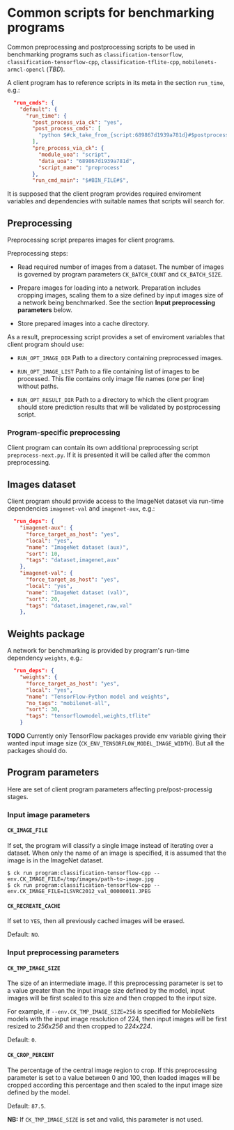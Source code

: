 # Common scripts for benchmarking programs

Common preprocessing and postprocessing scripts to be used in benchmarking programs such as `classification-tensorflow`, `classification-tensorflow-cpp`, `classification-tflite-cpp`, `mobilenets-armcl-opencl` (*TBD*).

A client program has to reference scripts in its meta in the section `run_time`, e.g.:

```json
  "run_cmds": {
    "default": {
      "run_time": {
        "post_process_via_ck": "yes",
        "post_process_cmds": [
          "python $#ck_take_from_{script:689867d1939a781d}#$postprocess.py"
        ],
        "pre_process_via_ck": {
          "module_uoa": "script",
          "data_uoa": "689867d1939a781d",
          "script_name": "preprocess"
        },
        "run_cmd_main": "$#BIN_FILE#$",
```

It is supposed that the client program provides required enviroment variables and dependencies with suitable names that scripts will search for.


## Preprocessing

Preprocessing script prepares images for client programs.

Preprocessing steps:

- Read required number of images from a dataset. The number of images is governed by program parameters `CK_BATCH_COUNT` and `CK_BATCH_SIZE`.
  
- Prepare images for loading into a network. Preparation includes cropping images, scaling them to a size defined by input images size of a network being benchmarked. See the section **Input preprocessing parameters** below.

- Store prepared images into a cache directory.

As a result, preprocessing script provides a set of enviroment variables that client program should use:

- `RUN_OPT_IMAGE_DIR`
Path to a directory containing preprocessed images.
  
- `RUN_OPT_IMAGE_LIST`
Path to a file containing list of images to be processed.
This file contains only image file names (one per line) without paths.

- `RUN_OPT_RESULT_DIR`
Path to a directory to which the client program should store prediction results that will be validated by postprocessing script.

### Program-specific preprocessing

Client program can contain its own additional preprocessing script  `preprocess-next.py`. If it is presented it will be called after the common preprocessing.

## Images dataset

Client program should provide access to the ImageNet dataset via run-time dependencies `imagenet-val` and `imagenet-aux`, e.g.:

```json
  "run_deps": {
    "imagenet-aux": {
      "force_target_as_host": "yes",
      "local": "yes",
      "name": "ImageNet dataset (aux)",
      "sort": 10,
      "tags": "dataset,imagenet,aux"
    },
    "imagenet-val": {
      "force_target_as_host": "yes",
      "local": "yes",
      "name": "ImageNet dataset (val)",
      "sort": 20,
      "tags": "dataset,imagenet,raw,val"
    },
```

## Weights package

A network for benchmarking is provided by program's run-time dependency `weights`, e.g.:

```json
  "run_deps": {
    "weights": {
      "force_target_as_host": "yes",
      "local": "yes",
      "name": "TensorFlow-Python model and weights",
      "no_tags": "mobilenet-all",
      "sort": 30,
      "tags": "tensorflowmodel,weights,tflite"
    }
```

**TODO** Currently only TensorFlow packages provide env variable giving their wanted input image size (`CK_ENV_TENSORFLOW_MODEL_IMAGE_WIDTH`). But all the packages should do.

## Program parameters

Here are set of client program parameters affecting pre/post-processig stages.

### Input image parameters

#### `CK_IMAGE_FILE`

If set, the program will classify a single image instead of iterating over a
dataset. When only the name of an image is specified, it is assumed that the
image is in the ImageNet dataset.

```
$ ck run program:classification-tensorflow-cpp --env.CK_IMAGE_FILE=/tmp/images/path-to-image.jpg
$ ck run program:classification-tensorflow-cpp --env.CK_IMAGE_FILE=ILSVRC2012_val_00000011.JPEG
```

#### `CK_RECREATE_CACHE`
If set to `YES`, then all previously cached images will be erased.

Default: `NO`.

### Input preprocessing parameters

#### `CK_TMP_IMAGE_SIZE`

The size of an intermediate image. If this preprocessing parameter is set to a
value greater than the input image size defined by the model, input images
will be first scaled to this size and then cropped to the input size.

For example, if `--env.CK_TMP_IMAGE_SIZE=256` is specified for MobileNets
models with the input image resolution of 224, then input images will be first
resized to *256x256* and then cropped to *224x224*.

Default: `0`.

#### `CK_CROP_PERCENT`

The percentage of the central image region to crop. If this preprocessing
parameter is set to a value between 0 and 100, then loaded images will be
cropped according this percentage and then scaled to the input image size
defined by the model.

Default: `87.5`.

**NB:** If `CK_TMP_IMAGE_SIZE` is set and valid, this parameter is not used.

